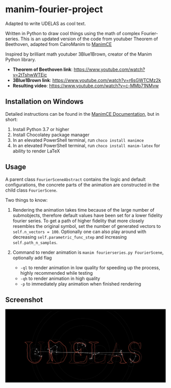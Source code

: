 # manim-fourier-project
Adapted to write UDELAS as cool text.

Written in Python to draw cool things using the math of complex Fourier-series. This is an updated version of the code from youtuber Theorem of Beethoven, adapted from CairoManim to [ManimCE](https://www.manim.community/)

Inspired by brilliant math youtuber 3Blue1Brown, creator of the Manim Python library.

- **Theorem of Beethoven link**: https://www.youtube.com/watch?v=2tTshwWTEic
- **3Blue1Brown link**: https://www.youtube.com/watch?v=r6sGWTCMz2k
- **Resulting video**: https://www.youtube.com/watch?v=c-MMb71NMvw

## Installation on Windows

Detailed instructions can be found in the [ManimCE Documentation](https://docs.manim.community/en/stable/installation/windows.html), but in short:

1. Install Python 3.7 or higher
2. Install Chocolatey package manager
3. In an elevated PowerShell terminal, run `choco install manimce`
4. In an elevated PowerShell terminal, run `choco install manim-latex` for ability to render LaTeX

## Usage

A parent class `FourierSceneAbstract` contains the logic and default configurations, the concrete parts of the animation are constructed in the child class `FourierScene`.

Two things to know:

1. Rendering the animation takes time because of the large number of submobjects, therefore default values have been set for a lower fidelity fourier series. To get a path of higher fidelity that more closely resembles the original symbol, set the number of generated vectors to `self.n_vectors = 100`. Optionally one can also play around with decreasing `self.parametric_func_step` and increasing `self.path_n_samples`.

2. Command to render animation is `manim fourierseries.py FourierScene`, optionally add flag
   - `-ql` to render animation in low quality for speeding up the process, highly recommended while testing
   - `-qh` to render animation in high quality
   - `-p` to immediately play animation when finished rendering

## Screenshot

[![Video screenshot](/Capture.png)](https://youtu.be/rHF-SdiaJks)
